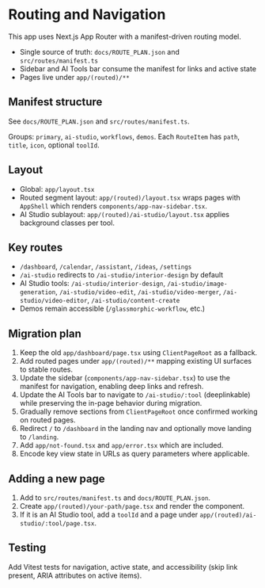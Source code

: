 # Routing and Navigation

This app uses Next.js App Router with a manifest-driven routing model.

- Single source of truth: `docs/ROUTE_PLAN.json` and `src/routes/manifest.ts`
- Sidebar and AI Tools bar consume the manifest for links and active state
- Pages live under `app/(routed)/**`

## Manifest structure

See `docs/ROUTE_PLAN.json` and `src/routes/manifest.ts`.

Groups: `primary`, `ai-studio`, `workflows`, `demos`. Each `RouteItem` has `path`, `title`, `icon`, optional `toolId`.

## Layout

- Global: `app/layout.tsx`
- Routed segment layout: `app/(routed)/layout.tsx` wraps pages with `AppShell` which renders `components/app-nav-sidebar.tsx`.
- AI Studio sublayout: `app/(routed)/ai-studio/layout.tsx` applies background classes per tool.

## Key routes

- `/dashboard`, `/calendar`, `/assistant`, `/ideas`, `/settings`
- `/ai-studio` redirects to `/ai-studio/interior-design` by default
- AI Studio tools: `/ai-studio/interior-design`, `/ai-studio/image-generation`, `/ai-studio/video-edit`, `/ai-studio/video-merger`, `/ai-studio/video-editor`, `/ai-studio/content-create`
- Demos remain accessible (`/glassmorphic-workflow`, etc.)

## Migration plan

1. Keep the old `app/dashboard/page.tsx` using `ClientPageRoot` as a fallback.
2. Add routed pages under `app/(routed)/**` mapping existing UI surfaces to stable routes.
3. Update the sidebar (`components/app-nav-sidebar.tsx`) to use the manifest for navigation, enabling deep links and refresh.
4. Update the AI Tools bar to navigate to `/ai-studio/:tool` (deeplinkable) while preserving the in-page behavior during migration.
5. Gradually remove sections from `ClientPageRoot` once confirmed working on routed pages.
6. Redirect `/` to `/dashboard` in the landing nav and optionally move landing to `/landing`.
7. Add `app/not-found.tsx` and `app/error.tsx` which are included.
8. Encode key view state in URLs as query parameters where applicable.

## Adding a new page

1. Add to `src/routes/manifest.ts` and `docs/ROUTE_PLAN.json`.
2. Create `app/(routed)/your-path/page.tsx` and render the component.
3. If it is an AI Studio tool, add a `toolId` and a page under `app/(routed)/ai-studio/:tool/page.tsx`.

## Testing

Add Vitest tests for navigation, active state, and accessibility (skip link present, ARIA attributes on active items).


